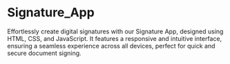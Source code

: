 # Signature_App
Effortlessly create digital signatures with our Signature App, designed using HTML, CSS, and JavaScript. It features a responsive and intuitive interface, ensuring a seamless experience across all devices, perfect for quick and secure document signing.
